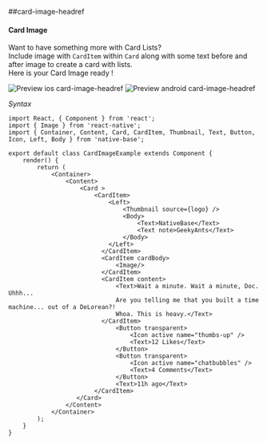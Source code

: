 ##card-image-headref
#### Card Image

Want to have something more with Card Lists? <br />
Include image with <code>CardItem</code> within <code>Card</code> along with some text before and after image to create a card with lists. <br />
Here is your Card Image ready !

![Preview ios card-image-headref](https://github.com/GeekyAnts/NativeBase-KitchenSink/raw/master/screenshots/ios/cardImage.png)
![Preview android card-image-headref](https://github.com/GeekyAnts/NativeBase-KitchenSink/raw/master/screenshots/android/cardImage.png)


*Syntax*

<pre class="line-numbers"><code class="language-jsx">import React, { Component } from 'react';
import { Image } from 'react-native';
import { Container, Content, Card, CardItem, Thumbnail, Text, Button, Icon, Left, Body } from 'native-base';
​
export default class CardImageExample extends Component {
    render() {
        return (
            &lt;Container>
                &lt;Content>
                    &lt;Card >
                        &lt;CardItem>
                            &lt;Left>
                                &lt;Thumbnail source={logo} />
                                &lt;Body>
                                    &lt;Text>NativeBase&lt;/Text>
                                    &lt;Text note>GeekyAnts&lt;/Text>
                                &lt;/Body>
                            &lt;/Left>
                          &lt;/CardItem>
                          &lt;CardItem cardBody>
                              &lt;Image/>
                          &lt;/CardItem>
                          &lt;CardItem content>
                              &lt;Text>Wait a minute. Wait a minute, Doc. Uhhh...
                              Are you telling me that you built a time machine... out of a DeLorean?!
                              Whoa. This is heavy.&lt;/Text>
                          &lt;/CardItem>
                              &lt;Button transparent>
                                  &lt;Icon active name="thumbs-up" />
                                  &lt;Text>12 Likes&lt;/Text>
                              &lt;/Button>
                              &lt;Button transparent>
                                  &lt;Icon active name="chatbubbles" />
                                  &lt;Text>4 Comments&lt;/Text>
                              &lt;/Button>
                              &lt;Text>11h ago&lt;/Text>
                        &lt;/CardItem>
                   &lt;/Card>
                &lt;/Content>
            &lt;/Container>
        );
    }
}</code></pre><br />
